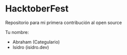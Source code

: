 # HacktoberFest

Repositorio para mi primera contribución al open source

Tu nombre:

* Abraham (Categulario)
* Isidro (isidro.dev)

